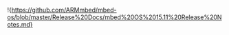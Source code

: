 !{https://github.com/ARMmbed/mbed-os/blob/master/Release%20Docs/mbed%20OS%2015.11%20Release%20Notes.md}
